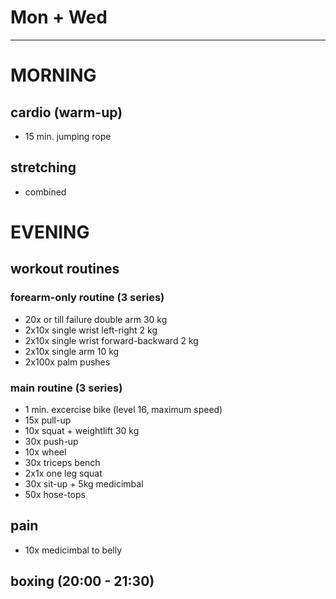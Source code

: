 # Mon + Wed
---
# MORNING
## cardio (warm-up)
* 15 min. jumping rope
## stretching
* combined
# EVENING
## workout routines
### forearm-only routine (3 series)
- 20x or till failure double arm 30 kg
- 2x10x single wrist left-right 2 kg
- 2x10x single wrist forward-backward 2 kg
- 2x10x single arm 10 kg
- 2x100x palm pushes
### main routine (3 series)
* 1 min. excercise bike (level 16, maximum speed)
* 15x pull-up
* 10x squat + weightlift 30 kg
* 30x push-up
* 10x wheel
* 30x triceps bench
* 2x1x one leg squat
* 30x sit-up + 5kg medicimbal
* 50x hose-tops
## pain
- 10x medicimbal to belly
## boxing (20:00 - 21:30)

